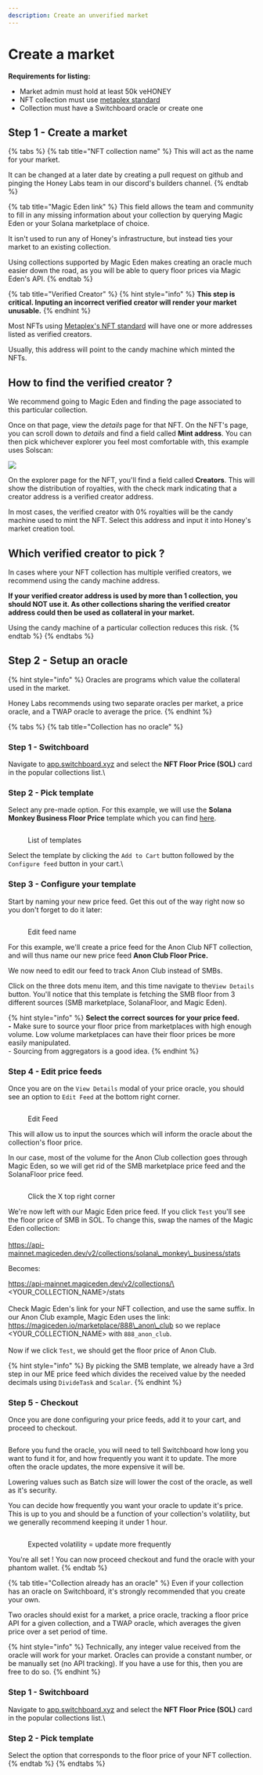```yaml
---
description: Create an unverified market
---
```


# Create a market

**Requirements for listing:**

* Market admin must hold at least 50k veHONEY
* NFT collection must use [metaplex standard](https://docs.metaplex.com/programs/token-metadata/token-standard)
* Collection must have a Switchboard oracle or create one

## Step 1 - Create a market

{% tabs %}
{% tab title="NFT collection name" %}
This will act as the name for your market.&#x20;

It can be changed at a later date by creating a pull request on github and pinging the Honey Labs team in our discord's builders channel.
{% endtab %}

{% tab title="Magic Eden link" %}
This field allows the team and community to fill in any missing information about your collection by querying Magic Eden or your Solana marketplace of choice.

It isn't used to run any of Honey's infrastructure, but instead ties your market to an existing collection.

Using collections supported by Magic Eden makes creating an oracle much easier down the road, as you will be able to query floor prices via Magic Eden's API.
{% endtab %}

{% tab title="Verified Creator" %}
{% hint style="info" %}
**This step is critical. Inputing an incorrect verified creator will render your market unusable.**
{% endhint %}

Most NFTs using [Metaplex's NFT standard](https://docs.metaplex.com/programs/token-metadata/token-standard) will have one or more addresses listed as verified creators.

Usually, this address will point to the candy machine which minted the NFTs.



## How to find the verified creator ?

We recommend going to Magic Eden and finding the page associated to this particular collection.

Once on that page, view the _details_ page for that NFT. On the NFT's page, you can scroll down to _details_ and find a field called **Mint address**. You can then pick whichever explorer you feel most comfortable with, this example uses Solscan:

![](<../../.gitbook/assets/image (2).png>)

On the explorer page for the NFT, you'll find a field called **Creators**. This will show the distribution of royalties, with the check mark indicating that a creator address is a verified creator address.

In most cases, the verified creator with 0% royalties will be the candy machine used to mint the NFT. Select this address and input it into Honey's market creation tool.



## Which verified creator to pick ?

In cases where your NFT collection has multiple verified creators, we recommend using the candy machine address.

**If your verified creator address is used by more than 1 collection, you should NOT use it. As other collections sharing the verified creator address could then be used as collateral in your market.**

Using the candy machine of a particular collection reduces this risk.
{% endtab %}
{% endtabs %}

## Step 2 - Setup an oracle

{% hint style="info" %}
Oracles are programs which value the collateral used in the market.

Honey Labs recommends using two separate oracles per market, a price oracle, and a TWAP oracle to average the price.
{% endhint %}

{% tabs %}
{% tab title="Collection has no oracle" %}
### Step 1 - Switchboard

Navigate to [app.switchboard.xyz](https://app.switchboard.xyz) and select the **NFT Floor Price (SOL)** card in the popular collections list.\


### Step 2 - Pick template

Select any pre-made option. For this example, we will use the **Solana Monkey Business Floor Price** template which you can find [here](https://app.switchboard.xyz/template/aafff881-ef69-4867-bbda-cdf1ee83dc31/feed/948e6922f14acff92999605999667831c7b11ebc1472de4a9e7c103ac5744e07).

<figure><img src="../../.gitbook/assets/image (3).png" alt=""><figcaption><p>List of templates</p></figcaption></figure>

Select the template by clicking the `Add to Cart` button followed by the `Configure feed` button in your cart.\


### Step 3 - Configure your template

Start by naming your new price feed. Get this out of the way right now so you don't forget to do it later:

<figure><img src="../../.gitbook/assets/image (7).png" alt=""><figcaption><p>Edit feed name</p></figcaption></figure>

For this example, we'll create a price feed for the Anon Club NFT collection, and will thus name our new price feed **Anon Club Floor Price.**

We now need to edit our feed to track Anon Club instead of SMBs.

Click on the three dots menu item, and this time navigate to the`View Details` button. You'll notice that this template is fetching the SMB floor from 3 different sources (SMB marketplace, SolanaFloor, and Magic Eden).

{% hint style="info" %}
**Select the correct sources for your price feed.**\
**-** Make sure to source your floor price from marketplaces with high enough volume. Low volume marketplaces can have their floor prices be more easily manipulated.\
\- Sourcing from aggregators is a good idea.
{% endhint %}

### Step 4 - Edit price feeds

Once you are on the `View Details` modal of your price oracle, you should see an option to `Edit Feed` at the bottom right corner.

<figure><img src="../../.gitbook/assets/image (11).png" alt=""><figcaption><p>Edit Feed</p></figcaption></figure>

This will allow us to input the sources which will inform the oracle about the collection's floor price.

In our case, most of the volume for the Anon Club collection goes through Magic Eden, so we will get rid of the SMB marketplace price feed and the SolanaFloor price feed.

<figure><img src="../../.gitbook/assets/image.png" alt=""><figcaption><p>Click the X top right corner</p></figcaption></figure>

We're now left with our Magic Eden price feed. If you click `Test` you'll see the floor price of SMB in SOL. To change this, swap the names of the Magic Eden collection:\
\
https://api-mainnet.magiceden.dev/v2/collections/solana\_monkey\_business/stats

Becomes:

https://api-mainnet.magiceden.dev/v2/collections/\<YOUR\_COLLECTION\_NAME>/stats\
\
Check Magic Eden's link for your NFT collection, and use the same suffix. In our Anon Club example, Magic Eden uses the link: https://magiceden.io/marketplace/888\_anon\_club so we replace \<YOUR\_COLLECTION\_NAME> with `888_anon_club`.\
\
Now if we click `Test`, we should get the floor price of Anon Club.

{% hint style="info" %}
By picking the SMB template, we already have a 3rd step in our ME price feed which divides the received value by the needed decimals using `DivideTask` and `Scalar`.&#x20;
{% endhint %}

###

### Step 5 - Checkout

Once you are done configuring your price feeds, add it to your cart, and proceed to checkout.

<figure><img src="../../.gitbook/assets/image (1).png" alt=""><figcaption></figcaption></figure>

Before you fund the oracle, you will need to tell Switchboard how long you want to fund it for, and how frequently you want it to update. The more often the oracle updates, the more expensive it will be.

Lowering values such as Batch size will lower the cost of the oracle, as well as it's security.

You can decide how frequently you want your oracle to update it's price. This is up to you and should be a function of your collection's volatility, but we generally recommend keeping it under 1 hour.

<figure><img src="../../.gitbook/assets/image (8).png" alt=""><figcaption><p>Expected volatility = update more frequently</p></figcaption></figure>

You're all set ! You can now proceed checkout and fund the oracle with your phantom wallet.
{% endtab %}

{% tab title="Collection already has an oracle" %}
Even if your collection has an oracle on Switchboard, it's strongly recommended that you create your own.

Two oracles should exist for a market, a price oracle, tracking a floor price API for a given collection, and a TWAP oracle, which averages the given price over a set period of time.

{% hint style="info" %}
Technically, any integer value received from the oracle will work for your market. Oracles can provide a constant number, or be manually set (no API tracking). If you have a use for this, then you are free to do so.
{% endhint %}



### Step 1 - Switchboard

Navigate to [app.switchboard.xyz](https://app.switchboard.xyz) and select the **NFT Floor Price (SOL)** card in the popular collections list.\


### Step 2 - Pick template

Select the option that corresponds to the floor price of your NFT collection.
{% endtab %}
{% endtabs %}











